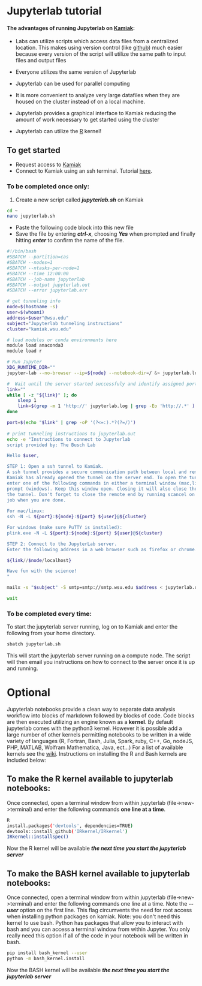 
# Jupyterlab tutorial

#### The advantages of running Jupyterlab on [Kamiak](https://hpc.wsu.edu/users-guide/):
+ Labs can utilize scripts which access data files from a centralized location. This makes using version control (like [github](https://github.com/)) much easier because every version of the script will utilize the same path to input files and output files

+ Everyone utilizes the same version of Jupyterlab

+ Jupyterlab can be used for parallel computing

+ It is more convenient to analyze very large datafiles when they are housed on the cluster instead of on a local machine.

+ Jupyterlab provides a graphical interface to Kamiak reducing the amount of work necessary to get started using the cluster

+ Jupyterlab can utilize the [R](https://www.datacamp.com/community/blog/jupyter-notebook-r) kernel!

## To get started
+ Request access to [Kamiak](https://hpc.wsu.edu/staff-contact-info/) 
+ Connect to Kamiak using an ssh terminal. Tutorial [here](https://hpc.wsu.edu/users-guide/terminal-ssh/).

### To be completed once only:
1. Create a new script called ***jupyterlab.sh*** on Kamiak


```bash
cd ~
nano jupyterlab.sh
```

+ Paste the following code block into this new file
+ Save the file by entering ***ctrl-x***, choosing ***Yes*** when prompted and finally hitting ***enter*** to confirm the name of the file.


```bash
#!/bin/bash
#SBATCH --partition=cas
#SBATCH --nodes=1
#SBATCH --ntasks-per-node=1
#SBATCH --time 12:00:00
#SBATCH --job-name jupyterlab
#SBATCH --output jupyterlab.out
#SBATCH --error jupyterlab.err

# get tunneling info
node=$(hostname -s)
user=$(whoami)
address=$user"@wsu.edu"
subject="Jupyterlab tunneling instructions"
cluster="kamiak.wsu.edu"

# load modules or conda environments here
module load anaconda3
module load r

# Run Jupyter
XDG_RUNTIME_DIR=""
jupyter-lab --no-browser --ip=${node} --notebook-dir=/ &> jupyterlab.log &

#  Wait until the server started successfuly and identify assigned port and security token
link=""
while [ -z "${link}" ]; do
    sleep 1
    link=$(grep -m 1 'http://' jupyterlab.log | grep -Eo 'http://.*' )
done

port=$(echo "$link" | grep -oP '(?<=:).*?(?=/)') 
    
# print tunneling instructions to jupyterlab.out
echo -e "Instructions to connect to Jupyterlab
script provided by: The Busch Lab

Hello $user,

STEP 1: Open a ssh tunnel to Kamiak. 
A ssh tunnel provides a secure communication path between local and remote computers.
Kamiak has already opened the tunnel on the server end. To open the tunnel on the local side 
enter one of the following commands in either a terminal window (mac,linux) or command 
prompt (windows). Keep this window open. Closing it will also close the local end of 
the tunnel. Don't forget to close the remote end by running scancel on the jupyterlab 
job when you are done.
 
For mac/linux:
ssh -N -L ${port}:${node}:${port} ${user}@${cluster}

For windows (make sure PuTTY is installed):
plink.exe -N -L ${port}:${node}:${port} ${user}@${cluster}

STEP 2: Connect to the JupyterLab server.
Enter the following address in a web browser such as firefox or chrome. 

${link//$node/localhost}

Have fun with the science!
"

mailx -s "$subject" -S smtp=smtp://smtp.wsu.edu $address < jupyterlab.out

wait
```

### To be completed every time: 
To start the jupyterlab server running, log on to Kamiak and enter the following from your home directory.


```bash
sbatch jupyterlab.sh
```

This will start the jupyterlab server running on a compute node. The script will then email you instructions on how to connect to the server once it is up and running.

# Optional
Jupyterlab notebooks provide a clean way to separate data analysis workflow into blocks of markdown followed by blocks of code. Code blocks are then executed utilizing an engine known as a **kernel**. By default jupyterlab comes with the python3 kernel. However it is possible add a large number of other kernels permitting notebooks to be written in a wide variety of languages (R, Fortran, Bash, Julia, Spark, ruby, C++, Go, nodeJS, PHP, MATLAB, Wolfram Mathematica, Java, ect...) For a list of available kernels see the [wiki](https://github.com/jupyter/jupyter/wiki/Jupyter-kernels). Instructions on installing the R and Bash kernels are included below:

## To make the R kernel available to jupyterlab notebooks:
Once connected, open a terminal window from within jupyterlab (file->new->terminal) and enter the following commands **one line at a time**.


```bash
R
install.packages('devtools', dependencies=TRUE)
devtools::install_github('IRkernel/IRkernel')
IRkernel::installspec()
```

Now the R kernel will be available ***the next time you start the jupyterlab server***

## To make the BASH kernel available to jupyterlab notebooks:
Once connected, open a terminal window from within jupyterlab (file->new->terminal) and enter the following commands one line at a time. Note the ***--user*** option on the first line. This flag circumvents the need for root access when installing python packages on kamiak. Note: you don't need this kernel to use bash. Python has packages that allow you to interact with bash and you can access a terminal window from within Jupyter. You only really need this option if all of the code in your notebook will be written in bash.


```bash
pip install bash_kernel --user
python -m bash_kernel.install
```

Now the BASH kernel will be available ***the next time you start the jupyterlab server***
